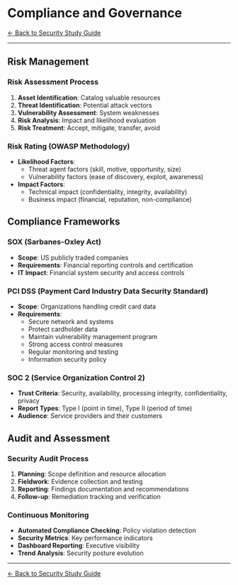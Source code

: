 # Compliance and Governance

[← Back to Security Study Guide](security-toc.md)

---

## Risk Management

### Risk Assessment Process
1. **Asset Identification**: Catalog valuable resources
2. **Threat Identification**: Potential attack vectors
3. **Vulnerability Assessment**: System weaknesses
4. **Risk Analysis**: Impact and likelihood evaluation
5. **Risk Treatment**: Accept, mitigate, transfer, avoid

### Risk Rating (OWASP Methodology)
- **Likelihood Factors**:
  - Threat agent factors (skill, motive, opportunity, size)
  - Vulnerability factors (ease of discovery, exploit, awareness)
- **Impact Factors**:
  - Technical impact (confidentiality, integrity, availability)
  - Business impact (financial, reputation, non-compliance)

## Compliance Frameworks

### SOX (Sarbanes-Oxley Act)
- **Scope**: US publicly traded companies
- **Requirements**: Financial reporting controls and certification
- **IT Impact**: Financial system security and access controls

### PCI DSS (Payment Card Industry Data Security Standard)
- **Scope**: Organizations handling credit card data
- **Requirements**:
  - Secure network and systems
  - Protect cardholder data
  - Maintain vulnerability management program
  - Strong access control measures
  - Regular monitoring and testing
  - Information security policy

### SOC 2 (Service Organization Control 2)
- **Trust Criteria**: Security, availability, processing integrity, confidentiality, privacy
- **Report Types**: Type I (point in time), Type II (period of time)
- **Audience**: Service providers and their customers

## Audit and Assessment

### Security Audit Process
1. **Planning**: Scope definition and resource allocation
2. **Fieldwork**: Evidence collection and testing
3. **Reporting**: Findings documentation and recommendations
4. **Follow-up**: Remediation tracking and verification

### Continuous Monitoring
- **Automated Compliance Checking**: Policy violation detection
- **Security Metrics**: Key performance indicators
- **Dashboard Reporting**: Executive visibility
- **Trend Analysis**: Security posture evolution

---

[← Back to Security Study Guide](security-toc.md)